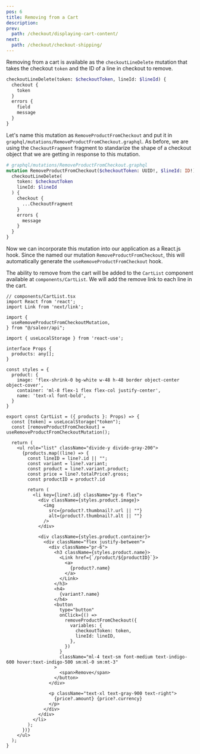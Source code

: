```yaml
---
pos: 6 
title: Removing from a Cart 
description: 
prev:
  path: /checkout/displaying-cart-content/
next:
  path: /checkout/checkout-shipping/
---
```


Removing from a cart is available as the `checkoutLineDelete` mutation that takes the checkout `token` and the ID of a line in checkout to remove.

```graphql
checkoutLineDelete(token: $checkoutToken, lineId: $lineId) {
  checkout {
    token
  }
  errors {
    field
    message
  }
}
```

Let's name this mutation as `RemoveProductFromCheckout` and put it in `graphql/mutations/RemoveProductFromCheckout.graphql`. As before, we are using the `CheckoutFragment` fragment to standarize the shape of a checkout object that we are getting in response to this mutation.

```graphql
# graphql/mutations/RemoveProductFromCheckout.graphql
mutation RemoveProductFromCheckout($checkoutToken: UUID!, $lineId: ID!) {
  checkoutLineDelete(
    token: $checkoutToken
    lineId: $lineId
  ) {
    checkout {
      ...CheckoutFragment
    }
    errors {
      message
    }
  }
}
```

Now we can incorporate this mutation into our application as a React.js hook. Since the named our mutation `RemoveProductFromCheckout`, this will automatically generate the `useRemoveProductFromCheckout` hook.

The ability to remove from the cart will be added to the `CartList` component available at `components/CartList`. We will add the remove link to each line in the cart.

```tsx{5,7,22,23,53-55}
// components/CartList.tsx
import React from 'react';
import Link from 'next/link';

import {
  useRemoveProductFromCheckoutMutation,
} from "@/saleor/api";

import { useLocalStorage } from 'react-use';

interface Props {
  products: any[];
}

const styles = {
  product: {
    image: 'flex-shrink-0 bg-white w-48 h-48 border object-center object-cover',
    container: 'ml-8 flex-1 flex flex-col justify-center',
    name: 'text-xl font-bold',
  }
}

export const CartList = ({ products }: Props) => {
  const [token] = useLocalStorage("token");
  const [removeProductFromCheckout] = useRemoveProductFromCheckoutMutation();

  return (
    <ul role="list" className="divide-y divide-gray-200">
      {products.map((line) => {
        const lineID = line?.id || "";
        const variant = line?.variant;
        const product = line?.variant.product;
        const price = line?.totalPrice?.gross;
        const productID = product?.id

        return (
          <li key={line?.id} className="py-6 flex">
            <div className={styles.product.image}>
              <img
                src={product?.thumbnail?.url || ""}
                alt={product?.thumbnail?.alt || ""}
              />
            </div>

            <div className={styles.product.container}>
              <div className="flex justify-between">
                <div className="pr-6">
                  <h3 className={styles.product.name}>
                    <Link href={`/product/${productID}`}>
                      <a>
                        {product?.name}
                      </a>
                    </Link>
                  </h3>
                  <h4>
                    {variant?.name}
                  </h4>
                  <button
                    type="button"
                    onClick={() =>
                      removeProductFromCheckout({
                        variables: {
                          checkoutToken: token,
                          lineId: lineID,
                        },
                      })
                    }
                    className="ml-4 text-sm font-medium text-indigo-600 hover:text-indigo-500 sm:ml-0 sm:mt-3"
                  >
                    <span>Remove</span>
                  </button>
                </div>

                <p className="text-xl text-gray-900 text-right">
                  {price?.amount} {price?.currency}
                </p>
              </div>
            </div>
          </li>
        );
      })}
    </ul>
  );
}
```